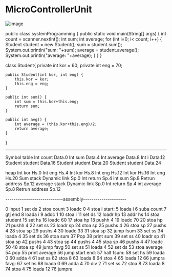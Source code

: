 # MicroControllerUnit

![image](https://github.com/ssm00/MicroControllerUnit/assets/97657265/3d21d069-c0a8-4054-ac6a-3c2709ba42a9)


public class systemProgramming {
    public static void main(String[] args) {
        int count = scanner.nextInt();
        int sum;
        int average;
        for (int i=0; i< count; i++) {
            Student student = new Student();
            sum = student.sum();
            System.out.println("sum: "+sum);
            average = student.average();
            System.out.println("average: "+average);
        }
    }
}

class Student{
    private int kor = 60;
    private int eng = 70;

    public Student(int kor, int eng) {
        this.kor = kor;
        this.eng = eng;
    }

    public int sum() {
        int sum = this.kor+this.eng;
        return sum;
    }

    public int avg() {
        int average = (this.kor+this.eng)/2;
        return average;
    }
}


--------------------------------------------------------------------


Symbol table
Int count	Data.0
Int sum	Data.4
Int average	Data.8
Int i	Data.12
Student student	Data.16
Student student	Data.20
Student student	Data.24

heap
Int kor	Hs.0
Int eng	Hs.4
Int kor	Hs.8
Int eng	Hs.12
Int kor	Hs.16
Int eng	Hs.20
Sum stack
Dynamic link	Sp.0
Int return 	Sp.4
int sum	Sp.8
Retrun address	Sp.12
average stack
Dynamic link	Sp.0
Int return 	Sp.4
int average	Sp.8
Retrun address	Sp.12






----------------------------assembly---------------------




0	input
1	set ds
2	stoa count
3	loadc 0
4	stoa i
	start:
5	loada i
6	suba count
7	gtj end
8	loada i
9	addc 1
10	stoa i
11	set ds
12	loadr hp
13	addr hs
14	stoa student
15	set hs
16	loadc 60
17	stoa hp
18	pushh 4
19	loadc 70
20	stoa hp
21	pushh 4
22	set ss
23	loadr sp
24	stoa sp
25	pushs 4
26	stoa sp
27	pushs 4
28	stoa sp
29	pushs 4
30	loadc 33
31	stoa sp
32	jump fsum
33	set ss
34	loada 4
35	set ds
36	stoa sum
37	Pop
38	print sum
39	set ss
40	loadr sp
41	stoa sp
42	pushs 4
43	stoa sp
44	pushs 4
45	stoa sp
46	pushs 4
47	loadc 50
48	stoa sp
49	jump favg
50	set ss
51	loada 4
52	set ds
53	stoa average
54	pop
55	print average
56	jump start
	end:
57	halt
	fsum:
58	set hs
59	loada 0
60	adda 4
61	set ss
62	stoa 8
63	loada 8
64	stoa 4
65	loada 12
66	jumpra
	favg:
67	set hs
68	loada 0
69	adda 4
70	div 2
71	set ss
72	stoa 8
73	loada 8
74	stoa 4
75	loada 12
76	jumpra


